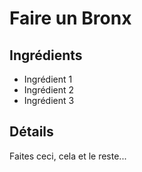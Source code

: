 # Faire un Bronx

## Ingrédients

* Ingrédient 1
* Ingrédient 2
* Ingrédient 3

## Détails

Faites ceci, cela et le reste...
